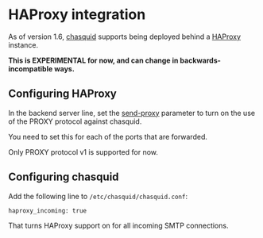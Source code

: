 
# HAProxy integration

As of version 1.6, [chasquid] supports being deployed behind a [HAProxy]
instance.

**This is EXPERIMENTAL for now, and can change in backwards-incompatible
ways.**


## Configuring HAProxy

In the backend server line, set the [send-proxy] parameter to turn on the use
of the PROXY protocol against chasquid.

You need to set this for each of the ports that are forwarded.

Only PROXY protocol v1 is supported for now.


## Configuring chasquid

Add the following line to `/etc/chasquid/chasquid.conf`:

```
haproxy_incoming: true
```

That turns HAProxy support on for all incoming SMTP connections.


[chasquid]: https://blitiri.com.ar/p/chasquid
[HAProxy]: https://www.haproxy.org/
[send-proxy]: http://cbonte.github.io/haproxy-dconv/2.0/configuration.html#5.2-send-proxy
